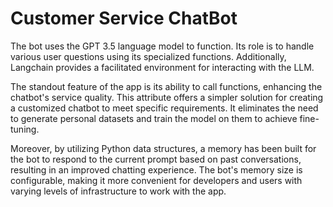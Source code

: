 # Customer Service ChatBot

The bot uses the GPT 3.5 language model to function. Its role is to handle various user questions using its specialized functions. Additionally, Langchain provides a facilitated environment for interacting with the LLM.

The standout feature of the app is its ability to call functions, enhancing the chatbot's service quality. This attribute offers a simpler solution for creating a customized chatbot to meet specific requirements. It eliminates the need to generate personal datasets and train the model on them to achieve fine-tuning.

Moreover, by utilizing Python data structures, a memory has been built for the bot to respond to the current prompt based on past conversations, resulting in an improved chatting experience. The bot's memory size is configurable, making it more convenient for developers and users with varying levels of infrastructure to work with the app.
